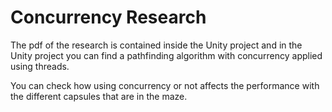 # Concurrency Research
The pdf of the research is contained inside the Unity project and in the Unity project you can find a pathfinding algorithm with concurrency applied using threads.

You can check how using concurrency or not affects the performance with the different capsules that are in the maze.
